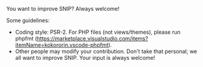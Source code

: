 You want to improve SNIP? Always welcome!

Some guidelines:

* Coding style: PSR-2. For PHP files (not views/themes), please run phpfmt (https://marketplace.visualstudio.com/items?itemName=kokororin.vscode-phpfmt).
* Other people may modify your contribution. Don't take that personal; we all want to improve SNIP. Your input is always welcome!
